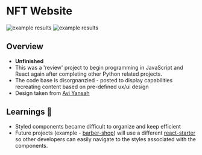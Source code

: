 # NFT Website
![example results](https://github.com/wright-donovan/nft-music-platform/blob/main/public/images/preview1.png?raw=true)
![example results](https://github.com/wright-donovan/nft-music-platform/blob/main/public/images/preview2.png?raw=true)

## Overview
- **Unfinished** 
- This was a 'review' project to begin programming in JavaScript and React again after completing other Python related projects. 
- The code base is disorgnanzied - posted to display capabilities recreating content based on pre-defined ux/ui design
- Design taken from [Avi Yansah](https://dribbble.com/aviyansah) 

## Learnings 📓
- Styled components became difficult to organize and keep efficient 
- Future projects (example - [barber-shop](https://github.com/wright-donovan/barber-shop)) will use a different [react-starter](https://github.com/wright-donovan/react-website-starter) so other developers can easily navigate to the styles associated with the components.  

